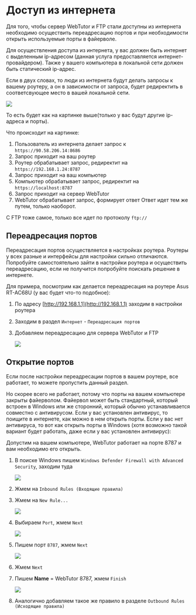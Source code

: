 # Доступ из интернета

Для того, чтобы сервер WebTutor и FTP стали доступны из интернета необходимо осуществить переадресацию портов и при необходимости открыть используемые порты в файерволе.

Для осуществления доступа из интернета, у вас должен быть интернет с выделенным ip-адресом (данная услуга предоставляется интернет-провайдером). Также у вашего компьютера в локальной сети должен быть статический ip-адрес.

Если в двух словах, то люди из интернета будут делать запросы к вашему роутеру, а он в зависимости от запроса, будет редиректить в соответсвующее место в вашей локальной сети.

![](./1.jpg)

То есть будет как на картинке выше(только у вас будут другие ip-адреса и порты).

Что происходит на картинке:

1. Пользователь из интернета делает запрос к `https://90.58.206.14:8686`
2. Запрос приходит на ваш роутер
3. Роутер обрабатывает запрос, редиректит на `https://192.168.1.24:8787`
4. Запрос приходит на ваш компьютер
5. Компьютер обрабатывает запрос, редиректит на `https://localhost:8787`
6. Запрос приходит на сервер WebTutor
7. WebTutor обрабатывает запрос, формирует ответ
   Ответ идет тем же путем, только наоборот.

C FTP тоже самое, только все идет по протоколу `ftp://`

## Переадресация портов

Переадресация портов осуществляется в настройках роутера. Роутеры у всех разные и интерфейсы для настройки сильно отличаются. Попробуйте самостоятельно зайти в настройки роутера и осуществить переадресацию, если не получится попробуйте поискать решение в интернете.

Для примера, посмотрим как делается переадресация на роутере Asus RT-AC68U (у вас будет что-то подобное):

1. По адресу [http://192.168.1.1](http://192.168.1.1) заходим в настройки роутера
2. Заходим в раздел `Интернет` - `Переадресация портов`
3. Добавляем переадресацию для сервера WebTutor и FTP

   ![](./2.jpg)

## Открытие портов

Если после настройки переадресации портов в вашем роутере, все работает, то можете пропустить данный раздел.

Но скорее всего не работает, потому что порты на вашем компьютере закрыты файерволом. Файервол может быть стандартный, который встроен в Windows или же сторонний, который обычно устанавливается совместно с антивирусом. Если у вас установлен антивирус, то поищите в интернете, как можно в нем открыть порты. Если у вас нет антивируса, то вот как открыть порты в Windows (хотя возможно такой вариант будет работать, даже если у вас установлен антивирус):

Допустим на вашем компьютере, WebTutor работает на порте 8787 и вам необходимо его открыть.

1. В поиске Windows пишем `Windows Defender Firewall with Advanced Security`, заходим туда  
   
   ![](./3.jpg)

2. Жмем на `Inbound Rules (Входящие правила)`

3. Жмем на `New Rule...`  
   
   ![](./4.jpg)

4. Выбираем `Port`, жмем `Next`  
   
   ![](./5.jpg)

5. Пишем порт `8787`, жмем `Next`  
   
   ![](./6.jpg)

6. Жмем `Next`

7. Пишем **Name** = WebTutor 8787, жмем `Finish`  
   
   ![](./8.jpg)

8. Аналогично добавляем такое же правило в разделе `Outbound Rules (Исходящие правила)`



